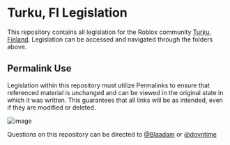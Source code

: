 # Turku, FI Legislation
This repository contains all legislation for the Roblox community [Turku, Finland](https://www.roblox.com/groups/34326814/Turku-Finland). Legislation can be accessed and navigated through the folders above.

Permalink Use
---
Legislation within this repository must utilize Permalinks to ensure that referenced material is unchanged and can be viewed in the original state in which it was written. This guarantees that all links will be as intended, even if they are modified or deleted.

![image](https://github.com/TurkuRBLX/TurkuLegislation/assets/170458724/101626e7-fbb3-40e3-a63a-1192ade8ad0a)

Questions on this repository can be directed to [@Blaadam](https://github.com/blaadam) or [@dovntime](https://github.com/dovntime)
